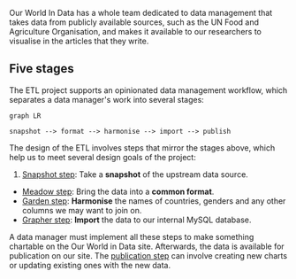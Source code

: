 
Our World In Data has a whole team dedicated to data management that takes data from publicly available sources, such as the UN Food and Agriculture Organisation, and makes it available to our researchers to visualise in the articles that they write.

## Five stages

The ETL project supports an opinionated data management workflow, which separates a data manager's work into several stages:

```mermaid
graph LR

snapshot --> format --> harmonise --> import --> publish
```

The design of the ETL involves steps that mirror the stages above, which help us to meet several design goals of the project:

1. [Snapshot step](architecture/workflow/snapshot.md): Take a **snapshot** of the upstream data source.
- [Meadow step](architecture/workflow/common-format.md): Bring the data into a **common format**.
- [Garden step](architecture/workflow/harmonization.md): **Harmonise** the names of countries, genders and any other columns we may want to join on.
- [Grapher step](architecture/workflow/grapher.md): **Import** the data to our internal MySQL database.

A data manager must implement all these steps to make something chartable on the Our World in Data site. Afterwards, the data is available for publication on our site. The [publication step](architecture/workflow/publish.md) can involve creating new charts or updating existing ones with the new data.